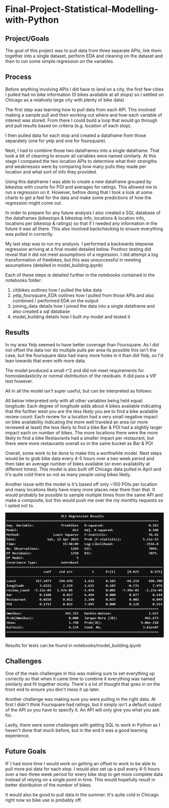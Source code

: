 # Final-Project-Statistical-Modelling-with-Python

## Project/Goals
The goal of this project was to pull data from three separate APIs, link them together into a single dataset, perform EDA and cleaning on the dataset and then to run some simple regression on the variables.

## Process
Before anything involving APIs I did have to land on a city, the first few cities I pulled had no bike information (0 bikes available at all stops) so I settled on Chicago as a relatively large city with plenty of bike data)

The first step was learning how to pull data from each API. This involved making a sample pull and then working out where and how each variable of interest was stored. From there I could build a loop that would go through and pull results based on criteria (e.g. location of each stop). 

I then pulled data for each stop and created a dataframe from those separately (one for yelp and one for foursquare).

Next, I had to combine those two dataframes into a single dataframe. That took a bit of cleaning to ensure all variables were named similarly. At this stage I compared the two location APIs to determine what their strengths and weaknesses were by comparing how many pulls they made per location and what sort of info they provided.

Using this dataframe I was able to create a new dataframe grouped by bikestop with counts for POI and averages for ratings. This allowed me to run a regression on it. However, before doing that I took a look at some charts to get a feel for the data and make some predictions of how the regression might come out.

In order to prepare for any future analysis I also created a SQL database of the dataframes (bikestops & bikestop info, locations & location info, locations per bikestop & ratings) so that if I needed any information in the future it was all there. This also involved backchecking to ensure everything was pulled in correctly.

My last step was to run my analysis. I performed a backwards stepwise regression arriving at a final model detailed below. Posthoc testing did reveal that it did not meet assumptions of a regression. I did attempt a log transformation of freebikes, but this was unsuccessful in meeting assumptions (detailed in model_building.ipynb)

Each of these steps is detailed further in the notebooks contained in the notebooks folder:
1. citibikes outlines how I pulled the bike data
2. yelp_foursquare_EDA outlines how I pulled from those APIs and also combined / performed EDA on the output
3. joining_data details how I joined the data into a single dataframe and also created a sql database
4. model_building details how I built my model and tested it



## Results
In my area Yelp seemed to have better coverage than Foursquare. As I did not offset the data nor do multiple pulls per area its possible this isn't the case, but the foursquare data had many more holes in it than did Yelp, so I'd lean towards that even with more data.

The model produced a small r^2 and did not meet requirements for homoskedasticity or normal distribution of the residuals. It did pass a VIF test however.

All in all the model isn't super useful, but can be interpreted as follows:

All below interpreted only with all other variables being held equal: longitude: Each degree of longitude adds about 4 bikes available indicating that the further west you are the less likely you are to find a bike available review count: Each review for a location had a very small negative impact on bike availability indicating the more well traveled an area (or more reviewed at least) the less likely to find a bike Bar & POI had a slightly larger impact each on number of bikes. The more locations there were the more likely to find a bike Restaurants had a smaller impact per restaurant, but there were more restaurants overall so in the same bucket as Bar & POI

Overall, some work to be done to make this a worthwhile model. Next steps would be to grab bike data every 4-5 hours over a two week period and then take an average number of bikes available (or even availability at different times). This model is also built off Chicago data pulled in April and it's quite cold there so not as many people using bikes likely.

Another issue with the model is it's based off only ~100 POIs per location and many locations likely have many more places near them than that. It would probably be possible to sample multiple times from the same API and make a composite, but this would push me over the my monthly requests so I opted not to.

<img src="\images\test.png" alt="Test Stats" />

Results for tests can be found in notebooks/model_building.ipynb

## Challenges 
One of the main challenges in this was making sure to set everything up correctly so that when it came time to combine it everything was named similarly and fit together nicely. There's a lot of thought that goes in on the front end to ensure you don't mess it up later. 

Another challenge was making sure you were pulling in the right data. At first I didn't think Foursquare had ratings, but it simply isn't a default output of the API so you have to specify it. An API will only give you what you ask for.

Lastly, there were some challenges with getting SQL to work in Python as I haven't done that much before, but in the end it was a good learning experience.

## Future Goals
IF I had more time I would work on getting an offset to work to be able to pull more poi data for each stop. I would also set up a pull every 4-5 hours over a two-three week period for every bike stop to get more complete data instead of relying on a single point in time. This would hopefully result in better distribution of the number of bikes.

It would also be good to pull data in the summer. It's quite cold in Chicago right now so bike use is probably off.
